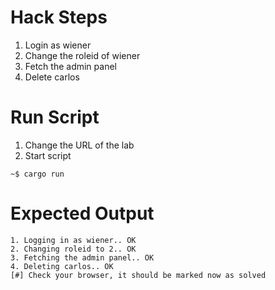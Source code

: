# Hack Steps

1. Login as wiener
2. Change the roleid of wiener
3. Fetch the admin panel
4. Delete carlos

# Run Script

1. Change the URL of the lab
2. Start script

```
~$ cargo run
```

# Expected Output

```
1. Logging in as wiener.. OK
2. Changing roleid to 2.. OK
3. Fetching the admin panel.. OK
4. Deleting carlos.. OK
[#] Check your browser, it should be marked now as solved
```
